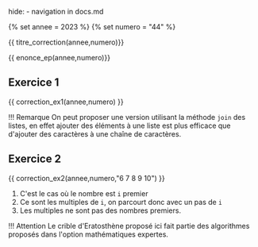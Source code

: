 hide: - navigation  in docs.md

{% set annee = 2023 %}
{% set numero = "44" %}


{{ titre_correction(annee,numero)}}

{{ enonce_ep(annee,numero)}}
 

## Exercice 1

{{ correction_ex1(annee,numero) }}

!!! Remarque
    On peut proposer une version utilisant la méthode `join` des listes, en effet ajouter des éléments à une liste est plus efficace que d'ajouter des caractères à une chaîne de caractères.

## Exercice 2 
 
{{ correction_ex2(annee,numero,"6 7 8 9 10") }}

1. C'est le cas où le nombre est `i` premier
2. Ce sont les multiples de `i`, on parcourt donc avec un pas de `i`
3. Les multiples ne sont pas des nombres premiers.

!!! Attention
    Le crible d'Eratosthène proposé ici fait partie des algorithmes proposés dans l'option mathématiques expertes. 